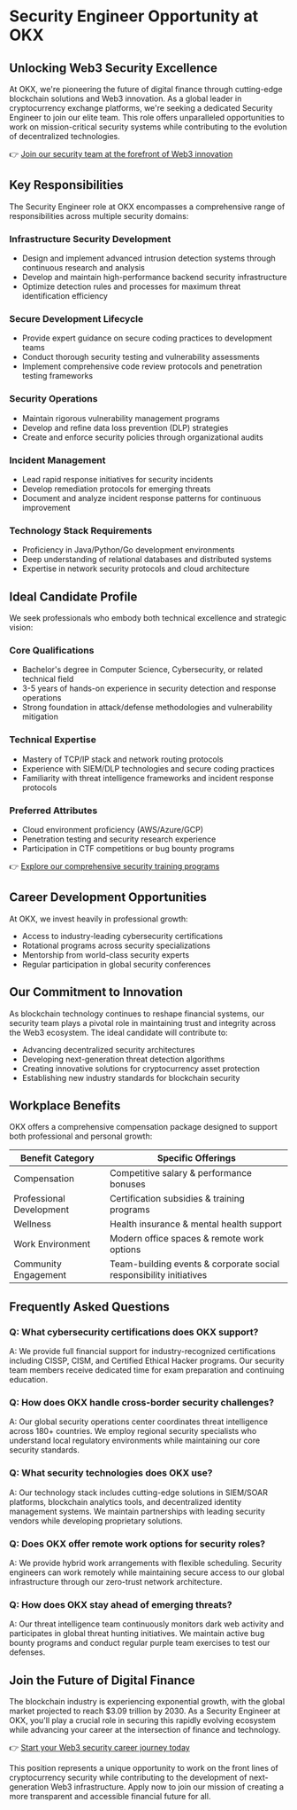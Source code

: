 # Security Engineer Opportunity at OKX

## Unlocking Web3 Security Excellence

At OKX, we're pioneering the future of digital finance through cutting-edge blockchain solutions and Web3 innovation. As a global leader in cryptocurrency exchange platforms, we're seeking a dedicated Security Engineer to join our elite team. This role offers unparalleled opportunities to work on mission-critical security systems while contributing to the evolution of decentralized technologies.

👉 [Join our security team at the forefront of Web3 innovation](https://bit.ly/okx-bonus)

## Key Responsibilities

The Security Engineer role at OKX encompasses a comprehensive range of responsibilities across multiple security domains:

### Infrastructure Security Development
- Design and implement advanced intrusion detection systems through continuous research and analysis
- Develop and maintain high-performance backend security infrastructure
- Optimize detection rules and processes for maximum threat identification efficiency

### Secure Development Lifecycle
- Provide expert guidance on secure coding practices to development teams
- Conduct thorough security testing and vulnerability assessments
- Implement comprehensive code review protocols and penetration testing frameworks

### Security Operations
- Maintain rigorous vulnerability management programs
- Develop and refine data loss prevention (DLP) strategies
- Create and enforce security policies through organizational audits

### Incident Management
- Lead rapid response initiatives for security incidents
- Develop remediation protocols for emerging threats
- Document and analyze incident response patterns for continuous improvement

### Technology Stack Requirements
- Proficiency in Java/Python/Go development environments
- Deep understanding of relational databases and distributed systems
- Expertise in network security protocols and cloud architecture

## Ideal Candidate Profile

We seek professionals who embody both technical excellence and strategic vision:

### Core Qualifications
- Bachelor's degree in Computer Science, Cybersecurity, or related technical field
- 3-5 years of hands-on experience in security detection and response operations
- Strong foundation in attack/defense methodologies and vulnerability mitigation

### Technical Expertise
- Mastery of TCP/IP stack and network routing protocols
- Experience with SIEM/DLP technologies and secure coding practices
- Familiarity with threat intelligence frameworks and incident response protocols

### Preferred Attributes
- Cloud environment proficiency (AWS/Azure/GCP)
- Penetration testing and security research experience
- Participation in CTF competitions or bug bounty programs

👉 [Explore our comprehensive security training programs](https://bit.ly/okx-bonus)

## Career Development Opportunities

At OKX, we invest heavily in professional growth:
- Access to industry-leading cybersecurity certifications
- Rotational programs across security specializations
- Mentorship from world-class security experts
- Regular participation in global security conferences

## Our Commitment to Innovation

As blockchain technology continues to reshape financial systems, our security team plays a pivotal role in maintaining trust and integrity across the Web3 ecosystem. The ideal candidate will contribute to:

- Advancing decentralized security architectures
- Developing next-generation threat detection algorithms
- Creating innovative solutions for cryptocurrency asset protection
- Establishing new industry standards for blockchain security

## Workplace Benefits

OKX offers a comprehensive compensation package designed to support both professional and personal growth:

| Benefit Category       | Specific Offerings                          |
|------------------------|---------------------------------------------|
| Compensation           | Competitive salary & performance bonuses    |
| Professional Development | Certification subsidies & training programs |
| Wellness               | Health insurance & mental health support      |
| Work Environment       | Modern office spaces & remote work options  |
| Community Engagement   | Team-building events & corporate social responsibility initiatives |

## Frequently Asked Questions

### Q: What cybersecurity certifications does OKX support?
A: We provide full financial support for industry-recognized certifications including CISSP, CISM, and Certified Ethical Hacker programs. Our security team members receive dedicated time for exam preparation and continuing education.

### Q: How does OKX handle cross-border security challenges?
A: Our global security operations center coordinates threat intelligence across 180+ countries. We employ regional security specialists who understand local regulatory environments while maintaining our core security standards.

### Q: What security technologies does OKX use?
A: Our technology stack includes cutting-edge solutions in SIEM/SOAR platforms, blockchain analytics tools, and decentralized identity management systems. We maintain partnerships with leading security vendors while developing proprietary solutions.

### Q: Does OKX offer remote work options for security roles?
A: We provide hybrid work arrangements with flexible scheduling. Security engineers can work remotely while maintaining secure access to our global infrastructure through our zero-trust network architecture.

### Q: How does OKX stay ahead of emerging threats?
A: Our threat intelligence team continuously monitors dark web activity and participates in global threat hunting initiatives. We maintain active bug bounty programs and conduct regular purple team exercises to test our defenses.

## Join the Future of Digital Finance

The blockchain industry is experiencing exponential growth, with the global market projected to reach $3.09 trillion by 2030. As a Security Engineer at OKX, you'll play a crucial role in securing this rapidly evolving ecosystem while advancing your career at the intersection of finance and technology.

👉 [Start your Web3 security career journey today](https://bit.ly/okx-bonus) 

This position represents a unique opportunity to work on the front lines of cryptocurrency security while contributing to the development of next-generation Web3 infrastructure. Apply now to join our mission of creating a more transparent and accessible financial future for all.
